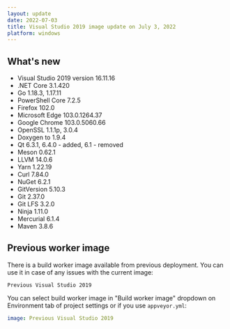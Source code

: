 ```yaml
---
layout: update
date: 2022-07-03
title: Visual Studio 2019 image update on July 3, 2022
platform: windows
---
```


## What's new

* Visual Studio 2019 version 16.11.16
* .NET Core 3.1.420
* Go 1.18.3, 1.17.11
* PowerShell Core 7.2.5
* Firefox 102.0
* Microsoft Edge 103.0.1264.37
* Google Chrome 103.0.5060.66
* OpenSSL 1.1.1p, 3.0.4
* Doxygen to 1.9.4
* Qt 6.3.1, 6.4.0 - added, 6.1 - removed
* Meson 0.62.1
* LLVM 14.0.6
* Yarn 1.22.19
* Curl 7.84.0
* NuGet 6.2.1
* GitVersion 5.10.3
* Git 2.37.0
* Git LFS 3.2.0
* Ninja 1.11.0
* Mercurial 6.1.4
* Maven 3.8.6

## Previous worker image

There is a build worker image available from previous deployment. You can use it in case of any issues with the current image:

`Previous Visual Studio 2019`

You can select build worker image in "Build worker image" dropdown on Environment tab of project settings or if you use `appveyor.yml`:

```yaml
image: Previous Visual Studio 2019
```
